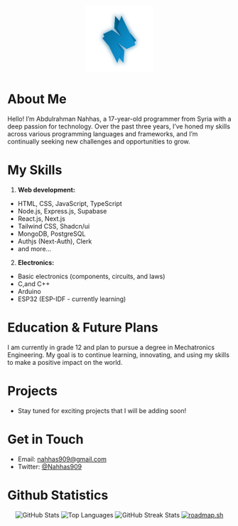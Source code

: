 <div align="center">
  <img width="30%" src="https://github.com/AbdulrahmanNahhas/AbdulrahmanNahhas/blob/main/images/logo-transparent.png"/>
</div>

# About Me

Hello! I’m Abdulrahman Nahhas, a 17-year-old programmer from Syria with a deep passion for technology. Over the past three years, I’ve honed my skills across various programming languages and frameworks, and I’m continually seeking new challenges and opportunities to grow.

# My Skills

1. **Web development:**
  -	HTML, CSS, JavaScript, TypeScript
  -	Node.js, Express.js, Supabase
  -	React.js, Next.js
  -	Tailwind CSS, Shadcn/ui
  -	MongoDB, PostgreSQL
  -	Authjs (Next-Auth), Clerk
  -	and more…
2. **Electronics:**
  - Basic electronics (components, circuits, and laws)
  - C,and C++
  - Arduino
  - ESP32 (ESP-IDF - currently learning)

# Education & Future Plans

I am currently in grade 12 and plan to pursue a degree in Mechatronics Engineering. My goal is to continue learning, innovating, and using my skills to make a positive impact on the world.

# Projects
- Stay tuned for exciting projects that I will be adding soon!

# Get in Touch

* Email: nahhas909@gmail.com
* Twitter: [@Nahhas909](https://twitter.com/Nahhas909)

# Github Statistics

<div align="center">
  <img height="180em" src="https://github-readme-stats.vercel.app/api?username=AbdulrahmanNahhas&show_icons=true&locale=en&theme=holi" alt="GitHub Stats" />
  <img height="180em" src="https://github-readme-stats.vercel.app/api/top-langs/?username=AbdulrahmanNahhas&layout=compact&theme=holi" alt="Top Languages" />
  <img height="180em" src="https://github-readme-streak-stats.herokuapp.com/?user=AbdulrahmanNahhas&theme=transparent" alt="GitHub Streak Stats" />
  <a href="https://roadmap.sh"><img src="https://roadmap.sh/card/wide/67a5dbecf863343482999c3c?variant=dark&roadmaps=flutter%2Ccpp" alt="roadmap.sh"/></a>
</div>
